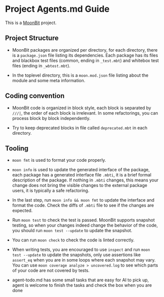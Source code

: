 # Project Agents.md Guide

This is a [MoonBit](https://docs.moonbitlang.com) project.

## Project Structure

- MoonBit packages are organized per directory, for each directory, there is a
  `package.json` file listing its dependencies. Each package has its files and
  blackbox test files (common, ending in `_test.mbt`) and whitebox test files
  (ending in `_wbtest.mbt`).

- In the toplevel directory, this is a `moon.mod.json` file listing about the
  module and some meta information.

## Coding convention

- MoonBit code is organized in block style, each block is separated by `///|`,
  the order of each block is irrelevant. In some refactorings, you can process
  block by block independently.

- Try to keep deprecated blocks in file called `deprecated.mbt` in each
  directory.

## Tooling

- `moon fmt` is used to format your code properly.

- `moon info` is used to update the generated interface of the package, each
  package has a generated interface file `.mbti`, it is a brief formal
  description of the package. If nothing in `.mbti` changes, this means your
  change does not bring the visible changes to the external package users, it is
  typically a safe refactoring.

- In the last step, run `moon info && moon fmt` to update the interface and
  format the code. Check the diffs of `.mbti` file to see if the changes are
  expected.

- Run `moon test` to check the test is passed. MoonBit supports snapshot
  testing, so when your changes indeed change the behavior of the code, you
  should run `moon test --update` to update the snapshot.

- You can run `moon check` to check the code is linted correctly.

- When writing tests, you are encouraged to use `inspect` and run
  `moon test --update` to update the snapshots, only use assertions like
  `assert_eq` when you are in some loops where each snapshot may vary. You can
  use `moon coverage analyze > uncovered.log` to see which parts of your code
  are not covered by tests.

- agent-todo.md has some small tasks that are easy for AI to pick up, agent is
  welcome to finish the tasks and check the box when you are done
